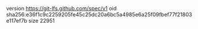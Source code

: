 version https://git-lfs.github.com/spec/v1
oid sha256:e36f1c9c2259205fe45c25dc20a6bc5a4985e6a25f09fbef77f21803e117ef7b
size 22951
